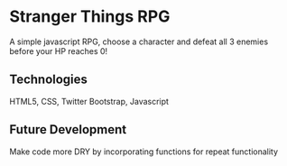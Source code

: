 # Stranger Things RPG
A simple javascript RPG, choose a character and defeat all 3 enemies before your HP reaches 0!

## Technologies
HTML5, CSS, Twitter Bootstrap, Javascript

## Future Development
Make code more DRY by incorporating functions for repeat functionality